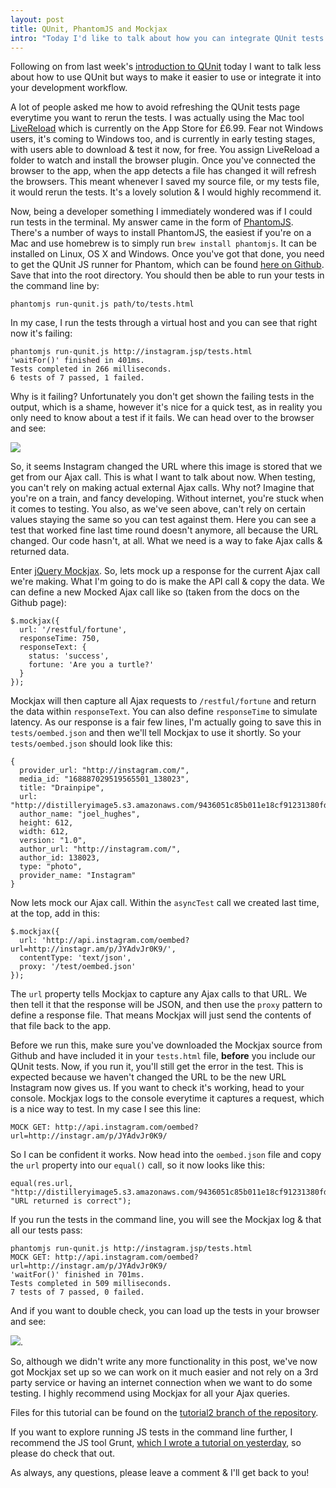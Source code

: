 ```yaml
---
layout: post
title: QUnit, PhantomJS and Mockjax
intro: "Today I'd like to talk about how you can integrate QUnit tests into your development workflow easily, including automatically refreshing the page when you've changed your code, running tests in the command line & using a jQuery plugin to mock Ajax requests."
---
```

Following on from last week's [introduction to QUnit](http://javascriptplayground.com/blog/2012/04/javascript-testing-qunit-1) today I want to talk less about how to use QUnit but ways to make it easier to use or integrate it into your development workflow. 

A lot of people asked me how to avoid refreshing the QUnit tests page everytime you want to rerun the tests. I was actually using the Mac tool [LiveReload](http://livereload.com/) which is currently on the App Store for £6.99. Fear not Windows users, it's coming to Windows too, and is currently in early testing stages, with users able to download & test it now, for free. You assign LiveReload a folder to watch and install the browser plugin. Once you've connected the browser to the app, when the app detects a file has changed it will refresh the browsers. This meant whenever I saved my source file, or my tests file, it would rerun the tests. It's a lovely solution & I would highly recommend it.

Now, being a developer something I immediately wondered was if I could run tests in the terminal. My answer came in the form of [PhantomJS](http://phantomjs.org/). There's a number of ways to install PhantomJS, the easiest if you're on a Mac and use homebrew is to simply run `brew install phantomjs`. It can be installed on Linux, OS X and Windows. Once you've got that done, you need to get the QUnit JS runner for Phantom, which can be found [here on Github](https://github.com/ariya/phantomjs/blob/1.2/examples/run-qunit.js). Save that into the root directory. You should then be able to run your tests in the command line by:

    phantomjs run-qunit.js path/to/tests.html
  
In my case, I run the tests through a virtual host and you can see that right now it's failing:

    phantomjs run-qunit.js http://instagram.jsp/tests.html
    'waitFor()' finished in 401ms.
    Tests completed in 266 milliseconds.
    6 tests of 7 passed, 1 failed.
  
Why is it failing? Unfortunately you don't get shown the failing tests in the output, which is a shame, however it's nice for a quick test, as in reality you only need to know about a test if it fails. We can head over to the browser and see:

![](http://cl.ly/1q0u1G1h0n0X1E313w0B/Screen%20Shot%202012-04-20%20at%2014.23.49.png)

So, it seems Instagram changed the URL where this image is stored that we get from our Ajax call. This is what I want to talk about now. When testing, you can't rely on making actual external Ajax calls. Why not? Imagine that you're on a train, and fancy developing. Without internet, you're stuck when it comes to testing. You also, as we've seen above, can't rely on certain values staying the same so you can test against them. Here you can see a test that worked fine last time round doesn't anymore, all because the URL changed. Our code hasn't, at all. What we need is a way to fake Ajax calls & returned data. 

Enter [jQuery Mockjax](https://github.com/appendto/jquery-mockjax/). So, lets mock up a response for the current Ajax call we're making. What I'm going to do is make the API call & copy the data. We can define a new Mocked Ajax call like so (taken from the docs on the Github page):

    $.mockjax({
      url: '/restful/fortune',
      responseTime: 750,
      responseText: {
        status: 'success',
        fortune: 'Are you a turtle?'
      }
    });
  
Mockjax will then capture all Ajax requests to `/restful/fortune` and return the data within `responseText`. You can also define `responseTime` to simulate latency. As our response is a fair few lines, I'm actually going to save this in `tests/oembed.json` and then we'll tell Mockjax to use it shortly. So your `tests/oembed.json` should look like this:

    {
      provider_url: "http://instagram.com/",
      media_id: "168887029519565501_138023",
      title: "Drainpipe",
      url: "http://distilleryimage5.s3.amazonaws.com/9436051c85b011e18cf91231380fd29b_7.jpg",
      author_name: "joel_hughes",
      height: 612,
      width: 612,
      version: "1.0",
      author_url: "http://instagram.com/",
      author_id: 138023,
      type: "photo",
      provider_name: "Instagram"
    }
  
Now lets mock our Ajax call. Within the `asyncTest` call we created last time, at the top, add in this:

    $.mockjax({
      url: 'http://api.instagram.com/oembed?url=http://instagr.am/p/JYAdvJr0K9/',
      contentType: 'text/json',
      proxy: '/test/oembed.json'
    });
  
The `url` property tells Mockjax to capture any Ajax calls to that URL. We then tell it that the response will be JSON, and then use the `proxy` pattern to define a response file. That means Mockjax will just send the contents of that file back to the app. 

Before we run this, make sure you've downloaded the Mockjax source from Github and have included it in your `tests.html` file, __before__ you include our QUnit tests. Now, if you run it, you'll still get the error in the test. This is expected because we haven't changed the URL to be the new URL Instagram now gives us. If you want to check it's working, head to your console. Mockjax logs to the console everytime it captures a request, which is a nice way to test. In my case I see this line:

    MOCK GET: http://api.instagram.com/oembed?url=http://instagr.am/p/JYAdvJr0K9/
  
So I can be confident it works. Now head into the `oembed.json` file and copy the `url` property into our `equal()` call, so it now looks like this:

    equal(res.url, "http://distilleryimage5.s3.amazonaws.com/9436051c85b011e18cf91231380fd29b_7.jpg", "URL returned is correct");
  
If you run the tests in the command line, you will see the Mockjax log & that all our tests pass:

    phantomjs run-qunit.js http://instagram.jsp/tests.html
    MOCK GET: http://api.instagram.com/oembed?url=http://instagr.am/p/JYAdvJr0K9/
    'waitFor()' finished in 701ms.
    Tests completed in 509 milliseconds.
    7 tests of 7 passed, 0 failed.
  
And if you want to double check, you can load up the tests in your browser and see:

![](http://cl.ly/2d2s103o352J030f0s1W/Screen%20Shot%202012-04-20%20at%2014.44.47.png).

So, although we didn't write any more functionality in this post, we've now got Mockjax set up so we can work on it much easier and not rely on a 3rd party service or having an internet connection when we want to do some testing. I highly recommend using Mockjax for all your Ajax queries. 

Files for this tutorial can be found on the [tutorial2 branch of the repository](https://github.com/jackfranklin/JS-Instagram-Wrapper/tree/tutorial2).

If you want to explore running JS tests in the command line further, I recommend the JS tool Grunt, [which I wrote a tutorial on yesterday](http://javascriptplayground.com/blog/2012/04/grunt-js-command-line-tutorial), so please do check that out.

As always, any questions, please leave a comment & I'll get back to you!
